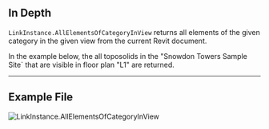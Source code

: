 ## In Depth
`LinkInstance.AllElementsOfCategoryInView` returns all elements of the given category in the given view from the current Revit document.

In the example below, the all toposolids in the "Snowdon Towers Sample Site` that are visible in floor plan "L1" are returned.
___
## Example File

![LinkInstance.AllElementsOfCategoryInView](./Revit.Elements.LinkInstance.AllElementsOfCategoryInView_img.jpg)
